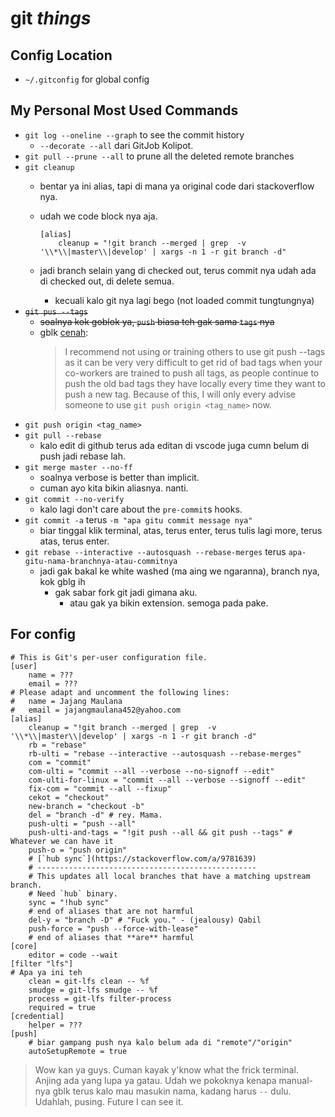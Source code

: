 # git _things_

## Config Location

- `~/.gitconfig` for global config

## My Personal Most Used Commands

- `git log --oneline --graph` to see the commit history
  - `--decorate --all` dari GitJob Kolipot.
- `git pull --prune --all` to prune all the deleted remote branches
- `git cleanup`
  - bentar ya ini alias, tapi di mana ya original code dari stackoverflow nya.
  - udah we code block nya aja.
    
    ```
    [alias]
        cleanup = "!git branch --merged | grep  -v '\\*\\|master\\|develop' | xargs -n 1 -r git branch -d"
    ```

  - jadi branch selain yang di checked out, terus commit nya udah ada di checked out, di delete semua.
    - kecuali kalo git nya lagi bego (not loaded commit tungtungnya)
- ~~`git pus --tags`~~ 
  - ~~soalnya kok goblok ya, `push` biasa teh gak sama `tags` nya~~
  - gblk [cenah](https://stackoverflow.com/questions/2988088/do-git-tags-get-pushed-as-well#comment51762361_2988099):
    > I recommend not using or training others to use git push --tags as it can be very very difficult to get rid of bad tags when your co-workers are trained to push all tags, as people continue to push the old bad tags they have locally every time they want to push a new tag. Because of this, I will only every advise someone to use `git push origin <tag_name>` now.
- `git push origin <tag_name>`
- `git pull --rebase`
  - kalo edit di github terus ada editan di vscode juga cumn belum di push jadi rebase lah.
- `git merge master --no-ff`
  - soalnya verbose is better than implicit.
  - cuman ayo kita bikin aliasnya. nanti.
- `git commit --no-verify`
  - kalo lagi don't care about the `pre-commit`s hooks.
- `git commit -a` terus `-m "apa gitu commit message nya"`
  - biar tinggal klik terminal, atas, terus enter, terus tulis lagi more, terus atas, terus enter.
- `git rebase --interactive --autosquash --rebase-merges` terus `apa-gitu-nama-branchnya-atau-commitnya`
  - jadi gak bakal ke white washed (ma aing we ngaranna), branch nya, kok gblg ih
    - gak sabar fork git jadi gimana aku.
      - atau gak ya bikin extension. semoga pada pake.

## For config

```.gitconfig
# This is Git's per-user configuration file.
[user]
	name = ???
	email = ???
# Please adapt and uncomment the following lines:
#	name = Jajang Maulana
#	email = jajangmaulana452@yahoo.com
[alias]
    cleanup = "!git branch --merged | grep  -v '\\*\\|master\\|develop' | xargs -n 1 -r git branch -d"
	rb = "rebase"
	rb-ulti = "rebase --interactive --autosquash --rebase-merges"
	com = "commit"
	com-ulti = "commit --all --verbose --no-signoff --edit"
	com-ulti-for-linux = "commit --all --verbose --signoff --edit"
	fix-com = "commit --all --fixup"
	cekot = "checkout"
	new-branch = "checkout -b"
	del = "branch -d" # rey. Mama.
	push-ulti = "push --all"
	push-ulti-and-tags = "!git push --all && git push --tags" # Whatever we can have it
	push-o = "push origin"
	# [`hub sync`](https://stackoverflow.com/a/9781639)
	# -------------------------------------------------
	# This updates all local branches that have a matching upstream branch.
	# Need `hub` binary.
	sync = "!hub sync"
	# end of aliases that are not harmful
	del-y = "branch -D" # "Fuck you." - (jealousy) Qabil
	push-force = "push --force-with-lease"
	# end of aliases that **are** harmful
[core]
	editor = code --wait
[filter "lfs"]
# Apa ya ini teh
	clean = git-lfs clean -- %f
	smudge = git-lfs smudge -- %f
	process = git-lfs filter-process
	required = true
[credential]
	helper = ???
[push]
	# biar gampang push nya kalo belum ada di "remote"/"origin"
	autoSetupRemote = true
```

> Wow kan ya guys. Cuman kayak y'know what the frick terminal. Anjing ada yang lupa ya gatau. Udah we pokoknya kenapa manual-nya gblk terus kalo mau masukin nama, kadang harus `--` dulu. Udahlah, pusing. Future I can see it.
